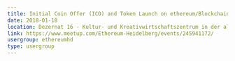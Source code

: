 ```yaml
---
title: Initial Coin Offer (ICO) and Token Launch on ethereum/Blockchains (Talk)
date: 2018-01-18
location: Dezernat 16 - Kultur- und Kreativwirtschaftszentrum in der alten Feuerwache, Heidelberg
link: https://www.meetup.com/Ethereum-Heidelberg/events/245941172/
usergroup: ethereumhd
type: usergroup
---
```

